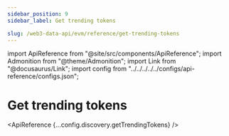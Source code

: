 ```yaml
---
sidebar_position: 9
sidebar_label: Get trending tokens

slug: /web3-data-api/evm/reference/get-trending-tokens
---
```


import ApiReference from "@site/src/components/ApiReference";
import Admonition from "@theme/Admonition";
import Link from "@docusaurus/Link";
import config from "../../../../../configs/api-reference/configs.json";

# Get trending tokens

<ApiReference {...config.discovery.getTrendingTokens} />
